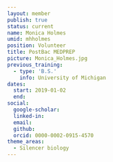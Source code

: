 ```yaml
---
layout: member
publish: true
status: current
name: Monica Holmes
umid: mhholmes
position: Volunteer
title: PostBac MEDPREP
picture: Monica_Holmes.jpg
previous_training:
  - type: 'B.S.'
    info: University of Michigan
dates:
  start: 2019-01-02
  end:
social: 
  google-scholar: 
  linked-in: 
  email: 
  github:
  orcid: 0000-0002-0915-4570
theme_areas:
  - Silencer biology
---
```


